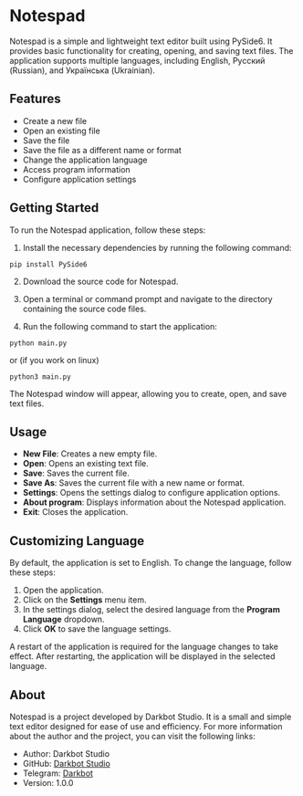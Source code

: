 # Notespad

Notespad is a simple and lightweight text editor built using PySide6. It provides basic functionality for creating, opening, and saving text files. The application supports multiple languages, including English, Русский (Russian), and Українська (Ukrainian).

## Features

- Create a new file
- Open an existing file
- Save the file
- Save the file as a different name or format
- Change the application language
- Access program information
- Configure application settings

## Getting Started

To run the Notespad application, follow these steps:

1. Install the necessary dependencies by running the following command:

```
pip install PySide6
```

2. Download the source code for Notespad.

3. Open a terminal or command prompt and navigate to the directory containing the source code files.

4. Run the following command to start the application:

```
python main.py
```
or (if you work on linux)
```
python3 main.py
```

The Notespad window will appear, allowing you to create, open, and save text files.

## Usage

- **New File**: Creates a new empty file.
- **Open**: Opens an existing text file.
- **Save**: Saves the current file.
- **Save As**: Saves the current file with a new name or format.
- **Settings**: Opens the settings dialog to configure application options.
- **About program**: Displays information about the Notespad application.
- **Exit**: Closes the application.

## Customizing Language

By default, the application is set to English. To change the language, follow these steps:

1. Open the application.
2. Click on the **Settings** menu item.
3. In the settings dialog, select the desired language from the **Program Language** dropdown.
4. Click **OK** to save the language settings.

A restart of the application is required for the language changes to take effect. After restarting, the application will be displayed in the selected language.

## About

Notespad is a project developed by Darkbot Studio. It is a small and simple text editor designed for ease of use and efficiency. For more information about the author and the project, you can visit the following links:

- Author: Darkbot Studio
- GitHub: [Darkbot Studio](https://github.com/DarkbotStudio)
- Telegram: [Darkbot](https://t.me/darkbot_dev)
- Version: 1.0.0
